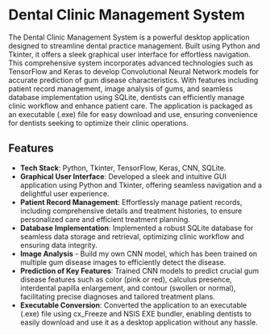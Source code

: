 
# Dental Clinic Management System

The Dental Clinic Management System is a powerful desktop application designed to streamline dental practice management. Built using Python and Tkinter, it offers a sleek graphical user interface for effortless navigation. This comprehensive system incorporates advanced technologies such as TensorFlow and Keras to develop Convolutional Neural Network models for accurate prediction of gum disease characteristics. With features including patient record management, image analysis of gums, and seamless database implementation using SQLite, dentists can efficiently manage clinic workflow and enhance patient care. The application is packaged as an executable (.exe) file for easy download and use, ensuring convenience for dentists seeking to optimize their clinic operations.


## Features

- **Tech Stack**: Python, Tkinter, TensorFlow, Keras, CNN, SQLite.
- **Graphical User Interface**: Developed a sleek and intuitive GUI   application using Python and Tkinter, offering seamless navigation and a delightful user experience.
- **Patient Record Management**: Effortlessly manage patient records, including comprehensive details and treatment histories, to ensure personalized care and efficient treatment planning.
- **Database Implementation**: Implemented a robust SQLite database for seamless data storage and retrieval, optimizing clinic workflow and ensuring data integrity.
- **Image Analysis** - Build my own CNN model, which has been trained on multiple gum disease images to efficiently detect the disease.
- **Prediction of Key Features**: Trained CNN models to predict crucial gum disease features such as color (pink or red), calculus presence, interdental papilla enlargement, and contour (swollen or normal), facilitating precise diagnoses and tailored treatment plans.
- **Executable Conversion**: Converted the application to an executable (.exe) file using cx_Freeze and NSIS EXE bundler, enabling dentists to easily download and use it as a desktop application without any hassle.
